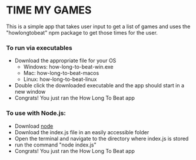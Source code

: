 # TIME MY GAMES

This is a simple app that takes user input to get a list of games and uses the "howlongtobeat" npm package to get those times for the user.

### To run via executables
- Download the appropriate file for your OS
  - Windows: how-long-to-beat-win.exe
  - Mac: how-long-to-beat-macos
  - Linux: how-long-to-beat-linux
- Double click the downloaded executable and the app should start in a new window
- Congrats! You just ran the How Long To Beat app

### To use with Node.js:
- Download [node](https://nodejs.org/en/download)
- Download the index.js file in an easily accessible folder
- Open the terminal and navigate to the directory where index.js is stored
- run the command "node index.js"
- Congrats! You just ran the How Long To Beat app
